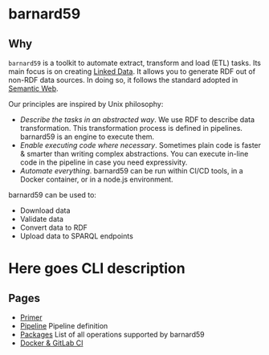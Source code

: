 # barnard59

## Why
`barnard59` is a toolkit to automate extract, transform and load (ETL) tasks. Its main focus is on creating [Linked Data](http://linked-data-training.zazuko.com/). It allows you to generate RDF out of non-RDF data sources. In doing so, it follows the standard adopted in [Semantic Web](https://www.w3.org/standards/semanticweb/).


Our principles are inspired by Unix philosophy:

* *Describe the tasks in an abstracted way*. We use RDF to describe data transformation. This transformation process is defined in pipelines. barnard59 is an engine to execute them.
* *Enable executing code where necessary*. Sometimes plain code is faster & smarter than writing complex abstractions. You can execute in-line code in the pipeline in case you need expressivity.
* *Automate everything*. barnard59 can be run within CI/CD tools, in a Docker container, or in a node.js environment.

barnard59 can be used to:
* Download data
* Validate data
* Convert data to RDF
* Upload data to SPARQL endpoints

# Here goes CLI description
## Pages
* [Primer](Primer.md)
* [Pipeline](Pipeline.md) Pipeline definition
* [Packages](Packages.md) List of all operations supported by barnard59
* [Docker & GitLab CI](Automation.md)
